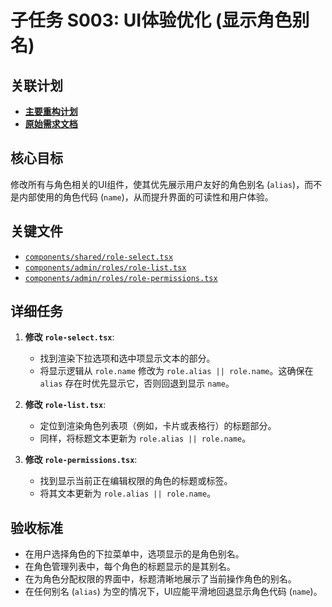 # 子任务 S003: UI体验优化 (显示角色别名)

## 关联计划

*   [**主要重构计划**](../../../plans/ROO#TASK_20250613091340_e8a1c4_plan_overview.md)
*   [**原始需求文档**](../../../role-refactor-plan.md)

## 核心目标

修改所有与角色相关的UI组件，使其优先展示用户友好的角色别名 (`alias`)，而不是内部使用的角色代码 (`name`)，从而提升界面的可读性和用户体验。

## 关键文件

*   [`components/shared/role-select.tsx`](../../../components/shared/role-select.tsx)
*   [`components/admin/roles/role-list.tsx`](../../../components/admin/roles/role-list.tsx)
*   [`components/admin/roles/role-permissions.tsx`](../../../components/admin/roles/role-permissions.tsx)

## 详细任务

1.  **修改 `role-select.tsx`**:
    *   找到渲染下拉选项和选中项显示文本的部分。
    *   将显示逻辑从 `role.name` 修改为 `role.alias || role.name`。这确保在 `alias` 存在时优先显示它，否则回退到显示 `name`。

2.  **修改 `role-list.tsx`**:
    *   定位到渲染角色列表项（例如，卡片或表格行）的标题部分。
    *   同样，将标题文本更新为 `role.alias || role.name`。

3.  **修改 `role-permissions.tsx`**:
    *   找到显示当前正在编辑权限的角色的标题或标签。
    *   将其文本更新为 `role.alias || role.name`。

## 验收标准

*   在用户选择角色的下拉菜单中，选项显示的是角色别名。
*   在角色管理列表中，每个角色的标题显示的是其别名。
*   在为角色分配权限的界面中，标题清晰地展示了当前操作角色的别名。
*   在任何别名 (`alias`) 为空的情况下，UI应能平滑地回退显示角色代码 (`name`)。